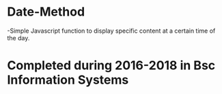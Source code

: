 # Date-Method

-Simple Javascript function to display specific content at a certain time of the day.

Completed during 2016-2018 in Bsc Information Systems
=================================================================================================================================================================================
